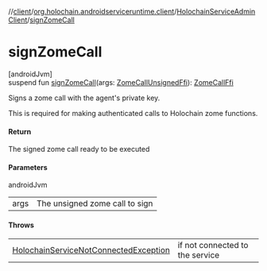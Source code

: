 //[client](../../../index.md)/[org.holochain.androidserviceruntime.client](../index.md)/[HolochainServiceAdminClient](index.md)/[signZomeCall](sign-zome-call.md)

# signZomeCall

[androidJvm]\
suspend fun [signZomeCall](sign-zome-call.md)(args: [ZomeCallUnsignedFfi](../-zome-call-unsigned-ffi/index.md)): [ZomeCallFfi](../-zome-call-ffi/index.md)

Signs a zome call with the agent's private key.

This is required for making authenticated calls to Holochain zome functions.

#### Return

The signed zome call ready to be executed

#### Parameters

androidJvm

| | |
|---|---|
| args | The unsigned zome call to sign |

#### Throws

| | |
|---|---|
| [HolochainServiceNotConnectedException](../-holochain-service-not-connected-exception/index.md) | if not connected to the service |